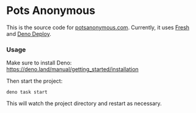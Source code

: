 # Pots Anonymous

This is the source code for [potsanonymous.com](potsanonymous.com). Currently,
it uses [Fresh](https://fresh.deno.com) and [Deno
Deploy](https://deno.com/deploy).

### Usage

Make sure to install Deno: https://deno.land/manual/getting_started/installation

Then start the project:

```
deno task start
```

This will watch the project directory and restart as necessary.
